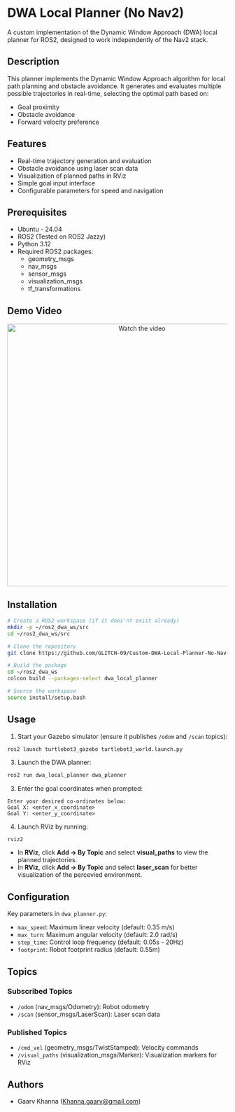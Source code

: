 # DWA Local Planner (No Nav2)

A custom implementation of the Dynamic Window Approach (DWA) local planner for ROS2, designed to work independently of the Nav2 stack.

## Description

This planner implements the Dynamic Window Approach algorithm for local path planning and obstacle avoidance. It generates and evaluates multiple possible trajectories in real-time, selecting the optimal path based on:
- Goal proximity
- Obstacle avoidance
- Forward velocity preference

## Features

- Real-time trajectory generation and evaluation
- Obstacle avoidance using laser scan data
- Visualization of planned paths in RViz
- Simple goal input interface
- Configurable parameters for speed and navigation

## Prerequisites

- Ubuntu - 24.04
- ROS2 (Tested on ROS2 Jazzy)
- Python 3.12
- Required ROS2 packages:
  - geometry_msgs
  - nav_msgs
  - sensor_msgs
  - visualization_msgs
  - tf_transformations

## Demo Video  

<p align="center">
  <a href="https://drive.google.com/file/d/1kn681qXGh3zXfTCJqKTDBMm-vYjhEUPi/view?usp=drive_link">
    <img src="https://drive.google.com/file/d/1EhX9MgFx0HWDgWcLg13WKlg5d79RkDwq/view?usp=drive_link" alt="Watch the video" width="600"/>
  </a>
</p>


## Installation

```bash
# Create a ROS2 workspace (if it does'nt exist already)
mkdir -p ~/ros2_dwa_ws/src
cd ~/ros2_dwa_ws/src

# Clone the repository
git clone https://github.com/GLITCH-09/Custom-DWA-Local-Planner-No-Nav-2-.git dwa_local_planner

# Build the package
cd ~/ros2_dwa_ws
colcon build --packages-select dwa_local_planner

# Source the workspace
source install/setup.bash
```

## Usage

1. Start your Gazebo simulator (ensure it publishes `/odom` and `/scan` topics):
```bash
ros2 launch turtlebot3_gazebo turtlebot3_world.launch.py
```

3. Launch the DWA planner:
```bash
ros2 run dwa_local_planner dwa_planner
```

3. Enter the goal coordinates when prompted:
```
Enter your desired co-ordinates below:
Goal X: <enter_x_coordinate>
Goal Y: <enter_y_coordinate>
```
4. Launch RViz by running:
```
rviz2
```
  - In **RViz**, click **Add → By Topic** and select **visual_paths** to view the planned trajectories.
  - In **RViz**, click **Add → By Topic** and select **laser_scan** for better visualization of the percevied environment.


## Configuration

Key parameters in `dwa_planner.py`:
- `max_speed`: Maximum linear velocity (default: 0.35 m/s)
- `max_turn`: Maximum angular velocity (default: 2.0 rad/s)
- `step_time`: Control loop frequency (default: 0.05s - 20Hz)
- `footprint`: Robot footprint radius (default: 0.55m)

## Topics

### Subscribed Topics
- `/odom` (nav_msgs/Odometry): Robot odometry
- `/scan` (sensor_msgs/LaserScan): Laser scan data

### Published Topics
- `/cmd_vel` (geometry_msgs/TwistStamped): Velocity commands
- `/visual_paths` (visualization_msgs/Marker): Visualization markers for RViz


## Authors

- Gaarv Khanna (Khanna.gaarv@gmail.com)
